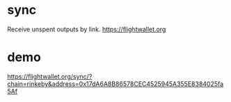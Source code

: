 # sync
Receive unspent outputs by link. https://flightwallet.org

# demo

https://flightwallet.org/sync/?chain=rinkeby&address=0x17dA6A8B86578CEC4525945A355E8384025fa5Af
